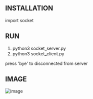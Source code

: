 ## INSTALLATION

import socket

## RUN

1. python3 socket_server.py
2. python3 socket_client.py


press 'bye' to disconnected from server



## IMAGE
![image](https://user-images.githubusercontent.com/23361796/83185832-4fb36f00-a14b-11ea-89b9-ef3ff6e77589.png)
